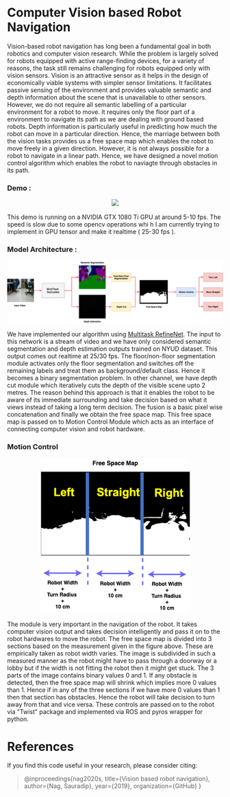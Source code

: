 # Computer Vision based Robot Navigation

Vision-based robot navigation has long been a fundamental goal in both robotics and computer vision research. While the problem is largely solved for robots equipped with active range-finding devices, for a variety of reasons, the task still remains challenging for robots equipped only with vision sensors. Vision is an attractive sensor as it helps in the design of economically viable systems with simpler sensor limitations. It facilitates passive sensing of the environment and provides valuable semantic and depth information about the scene that is unavailable to other sensors. However, we do not require all semantic labelling of a particular environment for a robot to move. It requires only the floor part of a environment to navigate its path as we are dealing with ground based robots. Depth information is particularly useful in predicting how much the robot can move in a particular direction. Hence, the marriage between both the vision tasks provides us a free space map which enables the robot to move freely in a given direction. However, it is not always possible for a robot to navigate in a linear path. Hence, we have designed a novel motion control algorithm which enables the robot to naviagte through obstacles in its path. 

### Demo : 

<p align="center">
  <img src="https://github.com/sauradip/vision_based_robot_navigation/blob/master/images/robot_loco.gif">
</p>

This demo is running on a NVIDIA GTX 1080 Ti GPU at around 5-10 fps. The speed is slow due to some opencv operations whi h I am currently trying to implement in GPU tensor and make it realtime ( 25-30 fps ). 

### Model Architecture : 

![Model Architecture](https://github.com/sauradip/vision_based_robot_navigation/blob/master/images/robot_loco.png)

We have implemented our algorithm using [Multitask RefineNet](https://github.com/DrSleep/multi-task-refinenet). The input to this network is a stream of video and we have only considered semantic segmentation and depth estimation outputs trained on NYUD dataset. This output comes out realtime at 25/30 fps. The floor/non-floor segmentation module activates only the floor segmentation and switches off the remaining labels and treat them as background/default class. Hence it becomes a binary segmentation problem. In other channel, we have depth cut module which iteratively cuts the depth of the visible scene upto 2 metres. The reason behind this approach is that it enables the robot to be aware of its immediate surrounding and take decision based on what it views instead of taking a long term decision. The fusion is a basic pixel wise concatenation and finally we obtain the free space map. This free space map is passed on to Motion Control Module which acts as an interface of connecting computer vision and robot hardware.


### Motion Control 

<p align="center">
  <img src="https://github.com/sauradip/vision_based_robot_navigation/blob/master/images/path_1.png">
</p>

The module is very important in the navigation of the robot. It takes computer vision output and takes decision intelligently and pass it on to the robot hardwares to move the robot. The free space map is divided into 3 sections based on the measurement given in the figure above. These are empirically taken as robot width varies. The image is subdivided in such a measured manner as the robot might have to pass through a doorway or a lobby but if the width is not fitting the robot then it might get stuck. The 3 parts of the image contains binary values 0 and 1. If any obstacle is detected, then the free space map will shrink which implies more 0 values than 1. Hence if in any of the three sections if we have more 0 values than 1 then that section has obstacles. Hence the robot will take decision to turn away from that and vice versa. These controls are passed on to the robot via "Twist" package and implemented via ROS and pyros wrapper for python. 

# References 

If you find this code useful in your research, please consider citing:

> @inproceedings{nag2020s,
  title={Vision based robot navigation},
  author={Nag, Sauradip},
  year={2019},
  organization={GitHub}
}
